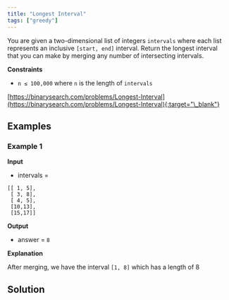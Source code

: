 ```yaml
---
title: "Longest Interval"
tags: ["greedy"]
---
```


You are given a two-dimensional list of integers `intervals` where each list represents an inclusive `[start, end]` interval. Return the longest interval that you can make by merging any number of intersecting intervals.

**Constraints**

- `n ≤ 100,000` where `n` is the length of `intervals`

[https://binarysearch.com/problems/Longest-Interval](https://binarysearch.com/problems/Longest-Interval){:target="\_blank"}

## Examples

### Example 1

**Input**

- intervals =

```
[[ 1, 5],
 [ 3, 8],
 [ 4, 5],
 [10,13],
 [15,17]]
```

**Output**

- answer = `8`

**Explanation**

After merging, we have the interval `[1, 8]` which has a length of 8

## Solution

<script src="https://gist.github.com/yaeba/16da7be5123724fcf6eccc25581cef5a.js?file=Longest-Interval.py"></script>

